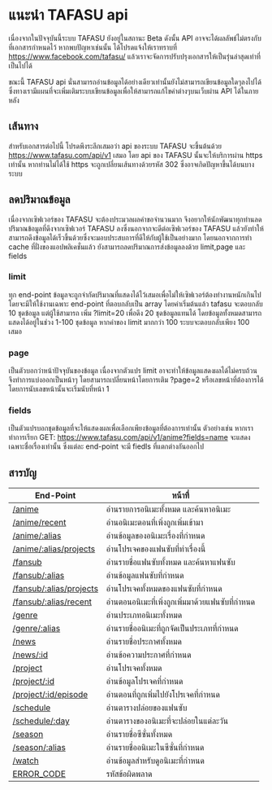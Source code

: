 # แนะนำ TAFASU api
เนื่องจากในปัจจุบันนี้ระบบ TAFASU ยังอยู่ในสถานะ Beta ดังนั้น API อาจจะได้ผลลัพธ์ไม่ตรงกับที่เอกสารกำหนดไว้ หากพบปัญหาเช่นนั้น ได้โปรดแจ้งให้เราทราบที่ https://www.facebook.com/tafasu/ แล้วเราจะจัดการปรับปรุงเอกสารให้เป็นรุ่นล่าสุดเท่าที่เป็นไปได้

ขณะนี้ TAFASU api นั่นสามารถอ่านข้อมูลได้อย่างเดียวเท่านั้นยังไม่สามารถเขียนข้อมูลใดๆลงไปได้ ซึ่งทางเรามีแผนที่จะเพิ่มเติมระบบเขียนข้อมูลเพื่อให้สามารถแก้ไขค่าต่างๆบนเว็บผ่าน API ได้ในภายหลัง

## เส้นทาง
สำหรับเอกสารต่อไปนี้ โปรดพึงระลึกเสมอว่า api ของระบบ TAFASU จะขึ้นต้นด้วย https://www.tafasu.com/api/v1 เสมอ โดย api ของ TAFASU นั้นจะให้บริการผ่าน https เท่านั้น หากท่านไม่ได้ใช้ https จะถูกเปลี่ยนเส้นทางด้วยรหัส 302 ซึ่งอาจเกิดปัญหาขึ้นได้บนบางระบบ

## ลดปริมาณข้อมูล
เนื่องจากเซิฟเวอร์ของ TAFASU จะต้องประมวลผลคำขอจำนวนมาก จึงอยากให้นักพัฒนาทุกท่านลดปริมาณข้อมูลที่ดึงจากเซิฟเวอร์ TAFASU ลงซึ่งนอกจากจะดีต่อเซิฟเวอร์ของ TAFASU แล้วยังทำให้สามารถดึงข้อมูลได้เร็วขึ้นด้วยซึ่งจะมอบประสบการที่ดีให้กับผู้ใช้เป็นอย่างมาก โดยนอกจากการทำ cache ที่ฝั่งของแอปพลิเคชั่นแล้ว ยังสามารถลดปริมาณการส่งข้อมูลลงด้วย limit,page และ fields

### limit
ทุก end-point ข้อมูลจะถูกจำกัดปริมาณที่แสดงได้ไว้เสมอเพื่อไม่ให้เซิฟเวอร์ต้องทำงานหนักเกินไป โดยจะมีให้ใช้งานเฉพาะ end-point ที่ตอบกลับเป็น array โดยค่าเริ่มต้นแล้ว tafasu จะตอบกลับ 10 ชุดข้อมูล แต่ผู้ใช้สามารถ เพิ่ม ?limit=20 เพื่อดึง 20 ชุดข้อมูลแทนได้ โดยข้อมูลทั้งหมดสามารถ แสดงได้อยู่ในช่วง 1-100 ชุดข้อมูล หากค่าของ limit มากกว่า 100 ระบบจะตอบกลับเพียง 100 เสมอ

### page
เป็นตัวบอกว่าหน้าปัจจุบันของข้อมูล เนื่องจากตัวแปร limit อาจะทำให้ข้อมูลแสดงผลได้ไม่ครบถ้วน จึงทำการแบ่งออกเป็นหน้าๆ โดยสามารถเปลี่ยนหน้าโดยการเติม ?page=2 หรือเลขหน้าที่ต้องการได้ โดยการนับเลขหน้านั้นจะเริ่มนับที่หน้า 1

### fields
เป็นตัวแปรบอกชุดข้อมูลที่จะให้แสดงผลเพื่อเลือกเพียงข้อมูลที่ต้องการเท่านั้น ตัวอย่างเช่น หากเราทำการเรียก GET: https://www.tafasu.com/api/v1/anime?fields=name จะแสดงเฉพาะชื่อเรื่องเท่านั้น ซึ่งแต่ละ end-point จะมี fiedls ที่แตกต่างกันออกไป

## สารบัญ
End-Point                      | หน้าที่
-------------------------------|----------------------------------------
[/anime](anime.md)                                | อ่านรายการอนิเมะทั้งหมด และค้นหาอนิเมะ
[/anime/recent](anime_recent.md)                  | อ่านอนิเมะตอนที่เพิ่งถูกเพิ่มเข้ามา
[/anime/:alias](anime_alias.md)                   | อ่านข้อมูลของอนิเมะเรื่องที่กำหนด
[/anime/:alias/projects](anime_project.md)        | อ่านโปรเจคของแฟนซับที่ทำเรื่องนี้
[/fansub](fansub.md)                              | อ่านรายชื่อแฟนซับทั้งหมด และค้นหาแฟนซับ
[/fansub/:alias](fansub_alias.md)                 | อ่านข้อมูลแฟนซับที่กำหนด
[/fansub/:alias/projects](fansub_project.md)      | อ่านโปรเจคทั้งหมดของแฟนซับที่กำหนด
[/fansub/:alias/recent](fansub_recent.md)         | อ่านตอนอนิเมะที่เพิ่งถูกเพิ่มมาด้วยแฟนซับที่กำหนด
[/genre](genre.md)                                | อ่านประเภทอนิเมะทั้งหมด
[/genre/:alias](genre_alias.md)                   | อ่านรายชื่ออนิเมะที่ถูกจัดเป็นประเภทที่กำหนด
[/news](news.md)                                  | อ่านรายชื่อประกาศทั้งหมด
[/news/:id](news_id.md)                           | อ่านข้อความประกาศที่กำหนด
[/project](project.md)                            | อ่านโปรเจคทั้งหมด
[/project/:id](project_id.md)                     | อ่านข้อมูลโปรเจคที่กำหนด
[/project/:id/episode](project_episode.md)        | อ่านตอนที่ถูกเพิ่มไปยังโปรเจคที่กำหนด
[/schedule](schedule.md)                          | อ่านตารางปล่อยของแฟนซับ
[/schedule/:day](schedule_day.md)                 | อ่านตารางของอนิเมะที่จะปล่อยในแต่ละวัน
[/season](season.md)                              | อ่านรายชื่อซีซั่นทั้งหมด
[/season/:alias](season_alias.md)                 | อ่านรายชื่ออนิเมะในซีซั่นที่กำหนด
[/watch](watch.md)                                | อ่านข้อมูลสำหรับดูอนิเมะที่กำหนด
[ERROR_CODE](error_code.md)                       | รหัสข้อผิดพลาด
